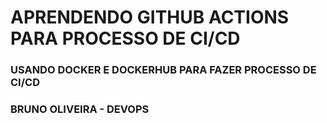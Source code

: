 # APRENDENDO GITHUB ACTIONS PARA PROCESSO DE CI/CD

### USANDO DOCKER E DOCKERHUB PARA FAZER PROCESSO DE CI/CD

### BRUNO OLIVEIRA - DEVOPS
